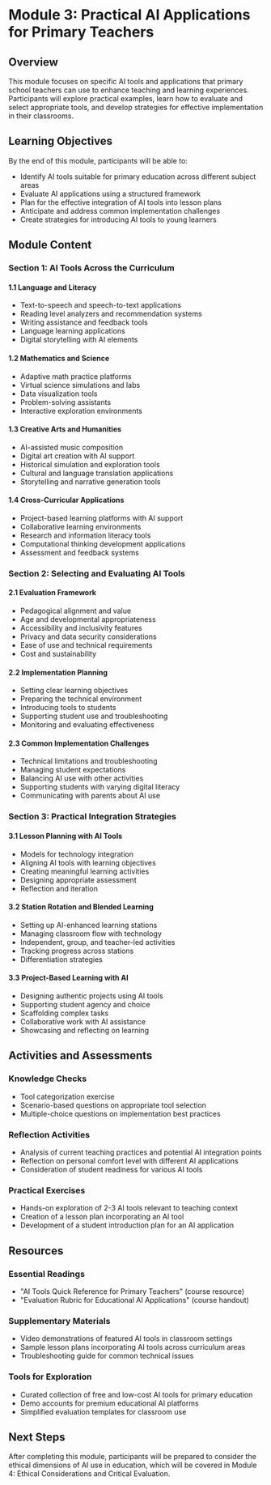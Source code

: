 # Module 3: Practical AI Applications for Primary Teachers

## Overview

This module focuses on specific AI tools and applications that primary school teachers can use to enhance teaching and learning experiences. Participants will explore practical examples, learn how to evaluate and select appropriate tools, and develop strategies for effective implementation in their classrooms.

## Learning Objectives

By the end of this module, participants will be able to:
- Identify AI tools suitable for primary education across different subject areas
- Evaluate AI applications using a structured framework
- Plan for the effective integration of AI tools into lesson plans
- Anticipate and address common implementation challenges
- Create strategies for introducing AI tools to young learners

## Module Content

### Section 1: AI Tools Across the Curriculum

#### 1.1 Language and Literacy
- Text-to-speech and speech-to-text applications
- Reading level analyzers and recommendation systems
- Writing assistance and feedback tools
- Language learning applications
- Digital storytelling with AI elements

#### 1.2 Mathematics and Science
- Adaptive math practice platforms
- Virtual science simulations and labs
- Data visualization tools
- Problem-solving assistants
- Interactive exploration environments

#### 1.3 Creative Arts and Humanities
- AI-assisted music composition
- Digital art creation with AI support
- Historical simulation and exploration tools
- Cultural and language translation applications
- Storytelling and narrative generation tools

#### 1.4 Cross-Curricular Applications
- Project-based learning platforms with AI support
- Collaborative learning environments
- Research and information literacy tools
- Computational thinking development applications
- Assessment and feedback systems

### Section 2: Selecting and Evaluating AI Tools

#### 2.1 Evaluation Framework
- Pedagogical alignment and value
- Age and developmental appropriateness
- Accessibility and inclusivity features
- Privacy and data security considerations
- Ease of use and technical requirements
- Cost and sustainability

#### 2.2 Implementation Planning
- Setting clear learning objectives
- Preparing the technical environment
- Introducing tools to students
- Supporting student use and troubleshooting
- Monitoring and evaluating effectiveness

#### 2.3 Common Implementation Challenges
- Technical limitations and troubleshooting
- Managing student expectations
- Balancing AI use with other activities
- Supporting students with varying digital literacy
- Communicating with parents about AI use

### Section 3: Practical Integration Strategies

#### 3.1 Lesson Planning with AI Tools
- Models for technology integration
- Aligning AI tools with learning objectives
- Creating meaningful learning activities
- Designing appropriate assessment
- Reflection and iteration

#### 3.2 Station Rotation and Blended Learning
- Setting up AI-enhanced learning stations
- Managing classroom flow with technology
- Independent, group, and teacher-led activities
- Tracking progress across stations
- Differentiation strategies

#### 3.3 Project-Based Learning with AI
- Designing authentic projects using AI tools
- Supporting student agency and choice
- Scaffolding complex tasks
- Collaborative work with AI assistance
- Showcasing and reflecting on learning

## Activities and Assessments

### Knowledge Checks
- Tool categorization exercise
- Scenario-based questions on appropriate tool selection
- Multiple-choice questions on implementation best practices

### Reflection Activities
- Analysis of current teaching practices and potential AI integration points
- Reflection on personal comfort level with different AI applications
- Consideration of student readiness for various AI tools

### Practical Exercises
- Hands-on exploration of 2-3 AI tools relevant to teaching context
- Creation of a lesson plan incorporating an AI tool
- Development of a student introduction plan for an AI application

## Resources

### Essential Readings
- "AI Tools Quick Reference for Primary Teachers" (course resource)
- "Evaluation Rubric for Educational AI Applications" (course handout)

### Supplementary Materials
- Video demonstrations of featured AI tools in classroom settings
- Sample lesson plans incorporating AI tools across curriculum areas
- Troubleshooting guide for common technical issues

### Tools for Exploration
- Curated collection of free and low-cost AI tools for primary education
- Demo accounts for premium educational AI platforms
- Simplified evaluation templates for classroom use

## Next Steps

After completing this module, participants will be prepared to consider the ethical dimensions of AI use in education, which will be covered in Module 4: Ethical Considerations and Critical Evaluation.
